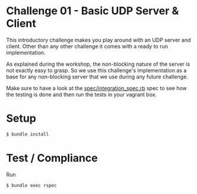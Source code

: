 # Challenge 01 - Basic UDP Server & Client

This introductory challenge makes you play around with an UDP server and client. Other than any other challenge it comes with a ready to run implementation.

As explained during the workshop, the non-blocking nature of the server is not exactly easy to grasp. So we use this challenge's implementation as a base for any non-blocking server that we use during any future challenge.

Make sure to have a look at the [spec/integration_spec.rb](spec/integration_spec.rb) spec to see how the testing is done and then run the tests in your vagrant box.

# Setup

```sh
$ bundle install
```

# Test / Compliance

Run

```sh
$ bundle exec rspec
```
